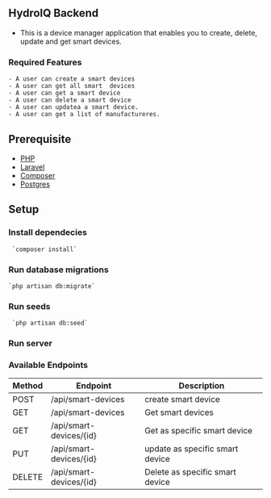 ## HydroIQ Backend
- This is a device manager application that enables you to create, delete, update and get smart devices.

### Required Features
    - A user can create a smart devices
    - A user can get all smart  devices
    - A user can get a smart device
    - A user can delete a smart device
    - A user can updatea a smart device.
    - A user can get a list of manufactureres.

## Prerequisite

- [PHP](https://www.php.net/)
- [Laravel](https://laravel.com/)
- [Composer](https://getcomposer.org/)
- [Postgres](https://www.postgresql.org/)


## Setup
### Install dependecies
     `composer install`

### Run database migrations
    `php artisan db:migrate`

### Run seeds
     `php artisan db:seed`
     
### Run server
     
### Available Endpoints
| Method | Endpoint                        | Description                           | 
| ------ | ------------------------------- | ------------------------------------- | 
| POST   | /api/smart-devices              | create smart device                   | 
| GET    | /api/smart-devices              | Get smart devices                     |
| GET    |/api/smart-devices/{id}          | Get as specific smart device          | 
| PUT    |/api/smart-devices/{id}          | update as specific smart device       | 
| DELETE |/api/smart-devices/{id}          | Delete as specific smart device       | 
